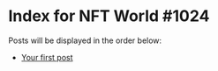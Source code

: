 # Index for NFT World #1024
Posts will be displayed in the order below:

- [Your first post](./001-first.md)

